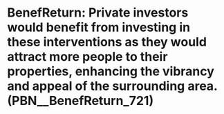 # BenefReturn: __Private investors would benefit from investing in these interventions as they would attract more people to their properties, enhancing the vibrancy and appeal of the surrounding area.__ (PBN__BenefReturn_721)

